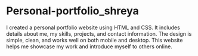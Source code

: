 # Personal-portfolio_shreya
I created a personal portfolio website using HTML and CSS. It includes details about me, my skills, projects, and contact information. The design is simple, clean, and works well on both mobile and desktop. This website helps me showcase my work and introduce myself to others online.
